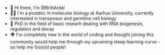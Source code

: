 - 👋 Hi there, I’m @BrittArdal
- 🧬🥼 I'm a postdoc in molecular biology at Aarhus University, currently interrested in transposon and germline cell biology
- 🧱 PhD in the field of basic researh dealing with RNA biogenesis, regulation and decay 
- 🌍 I'm completely new in the world of coding and thought joining this community would help me through my upcoming steep learning curve - so help me Go(o)d people! 


